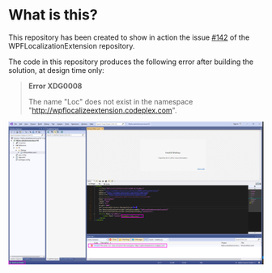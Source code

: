 # What is this?

This repository has been created to show in action the issue [#142](https://github.com/XAMLMarkupExtensions/WPFLocalizationExtension/issues/142) of the WPFLocalizationExtension repository.

The code in this repository produces the following error after building the solution, at design time only:
>**Error XDG0008**
>
>The name "Loc" does not exist in the namespace "http://wpflocalizeextension.codeplex.com".

![screenshot](Designer-fail.png)